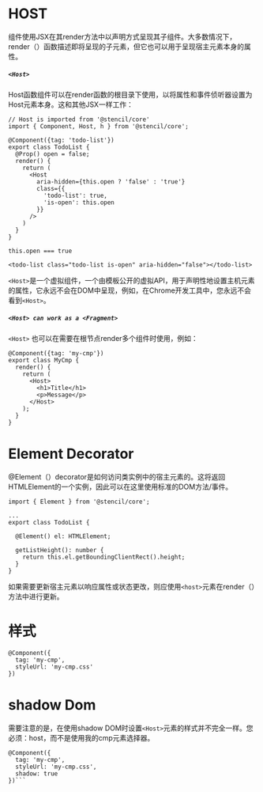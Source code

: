 # HOST 
组件使用JSX在其render方法中以声明方式呈现其子组件。大多数情况下，render（）函数描述即将呈现的子元素，但它也可以用于呈现宿主元素本身的属性。
##### `<Host>`
Host函数组件可以在render函数的根目录下使用，以将属性和事件侦听器设置为Host元素本身。这和其他JSX一样工作：
```
// Host is imported from '@stencil/core'
import { Component, Host, h } from '@stencil/core';

@Component({tag: 'todo-list'})
export class TodoList {
  @Prop() open = false;
  render() {
    return (
      <Host
        aria-hidden={this.open ? 'false' : 'true'}
        class={{
          'todo-list': true,
          'is-open': this.open
        }}
      />
    )
  }
}
```
`this.open === true`
```
<todo-list class="todo-list is-open" aria-hidden="false"></todo-list>
```
`<Host>`是一个虚拟组件，一个由模板公开的虚拟API，用于声明性地设置主机元素的属性，它永远不会在DOM中呈现，例如，在Chrome开发工具中，您永远不会看到`<Host>`。
##### `<Host> can work as a <Fragment>`
`<Host>` 也可以在需要在根节点render多个组件时使用，例如：
```
@Component({tag: 'my-cmp'})
export class MyCmp {
  render() {
    return (
      <Host>
        <h1>Title</h1>
        <p>Message</p>
      </Host>
    );
  }
}
```
# Element Decorator 
@Element（）decorator是如何访问类实例中的宿主元素的。这将返回HTMLElement的一个实例，因此可以在这里使用标准的DOM方法/事件。
```
import { Element } from '@stencil/core';

...
export class TodoList {

  @Element() el: HTMLElement;

  getListHeight(): number {
    return this.el.getBoundingClientRect().height;
  }
}
```
如果需要更新宿主元素以响应属性或状态更改，则应使用`<host>`元素在render（）方法中进行更新。
# 样式
```
@Component({
  tag: 'my-cmp',
  styleUrl: 'my-cmp.css'
})
```
# shadow Dom
需要注意的是，在使用shadow DOM时设置`<Host>`元素的样式并不完全一样。您必须：host，而不是使用我的cmp元素选择器。
```
@Component({
  tag: 'my-cmp',
  styleUrl: 'my-cmp.css',
  shadow: true
})```